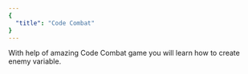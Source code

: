 ```yaml
---
{
  "title": "Code Combat"
}
---
```


With help of amazing Code Combat game you will learn how to create enemy variable.
